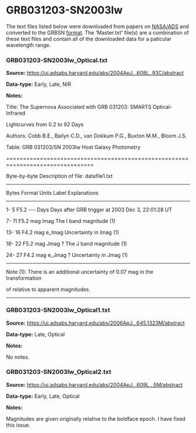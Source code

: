 # GRB031203-SN2003lw


The text files listed below were downloaded from papers on [NASA/ADS](https://ui.adsabs.harvard.edu) and converted to the GRBSN [format](https://github.com/GabrielF98/GRBSNWebtool/tree/master/Webtool/static/SourceData). The 'Master.txt' file(s) are a combination of these text files and contain all of the downloaded data for a paticular wavelength range.

### GRB031203-SN2003lw_Optical.txt


**Source:** https://ui.adsabs.harvard.edu/abs/2004ApJ...608L..93C/abstract

**Data-type:** Early, Late, NIR

**Notes:**

Title: The Supernova Associated with GRB 031203: SMARTS Optical-Infrared

Lightcurves from 0.2 to 92 Days

Authors: Cobb B.E., Bailyn C.D., van Dokkum P.G., Buxton M.M., Bloom J.S.

Table: GRB 031203/SN 2003lw Host Galaxy Photometry

================================================================================

Byte-by-byte Description of file: datafile1.txt

--------------------------------------------------------------------------------

Bytes Format Units Label Explanations

--------------------------------------------------------------------------------

1- 5 F5.2 --- Days Days after GRB trigger at 2003 Dec 3, 22:01:28 UT

7- 11 F5.2 mag Imag The I band magnitude (1)

13- 16 F4.2 mag e_Imag Uncertainty in Imag (1)

18- 22 F5.2 mag Jmag ? The J band magnitude (1)

24- 27 F4.2 mag e_Jmag ? Uncertainty in Jmag (1)

--------------------------------------------------------------------------------

Note (1): There is an additional uncertainty of 0.07 mag in the transformation

of relative to apparent magnitudes.

--------------------------------------------------------------------------------

### GRB031203-SN2003lw_Optical1.txt


**Source:** https://ui.adsabs.harvard.edu/abs/2006ApJ...645.1323M/abstract

**Data-type:** Late, Optical

**Notes:**

No notes.

### GRB031203-SN2003lw_Optical2.txt


**Source:** https://ui.adsabs.harvard.edu/abs/2004ApJ...609L...5M/abstract

**Data-type:** Early, Late, Optical

**Notes:**

Magnitudes are given originally relative to the boldface epoch. I have fixed this issue.